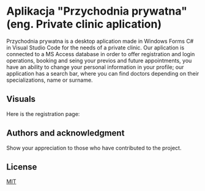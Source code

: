 # Aplikacja "Przychodnia prywatna" (eng. Private clinic aplication)

Przychodnia prywatna is a desktop aplication made in Windows Forms C# in Visual Studio Code for the needs of a private clinic. Our aplication is connected to a MS Access database in order to offer registration and login operations, booking and seing your previos and future appointments, you have an ability to change your personal information in your profile; our application has a search bar, where you can find doctors depending on their specializations, name or surname.

## Visuals
Here is the registration page:


## Authors and acknowledgment
Show your appreciation to those who have contributed to the project.

## License

[MIT](https://choosealicense.com/licenses/mit/)
